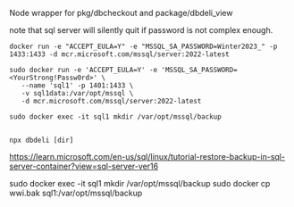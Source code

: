 Node wrapper for pkg/dbcheckout and package/dbdeli_view

note that sql server will silently quit if password is not complex enough.
```
docker run -e "ACCEPT_EULA=Y" -e "MSSQL_SA_PASSWORD=Winter2023_" -p 1433:1433 -d mcr.microsoft.com/mssql/server:2022-latest

sudo docker run -e 'ACCEPT_EULA=Y' -e 'MSSQL_SA_PASSWORD=<YourStrong!Passw0rd>' \
   --name 'sql1' -p 1401:1433 \
   -v sql1data:/var/opt/mssql \
   -d mcr.microsoft.com/mssql/server:2022-latest

sudo docker exec -it sql1 mkdir /var/opt/mssql/backup


npx dbdeli [dir]
```

https://learn.microsoft.com/en-us/sql/linux/tutorial-restore-backup-in-sql-server-container?view=sql-server-ver16

sudo docker exec -it sql1 mkdir /var/opt/mssql/backup
sudo docker cp wwi.bak sql1:/var/opt/mssql/backup